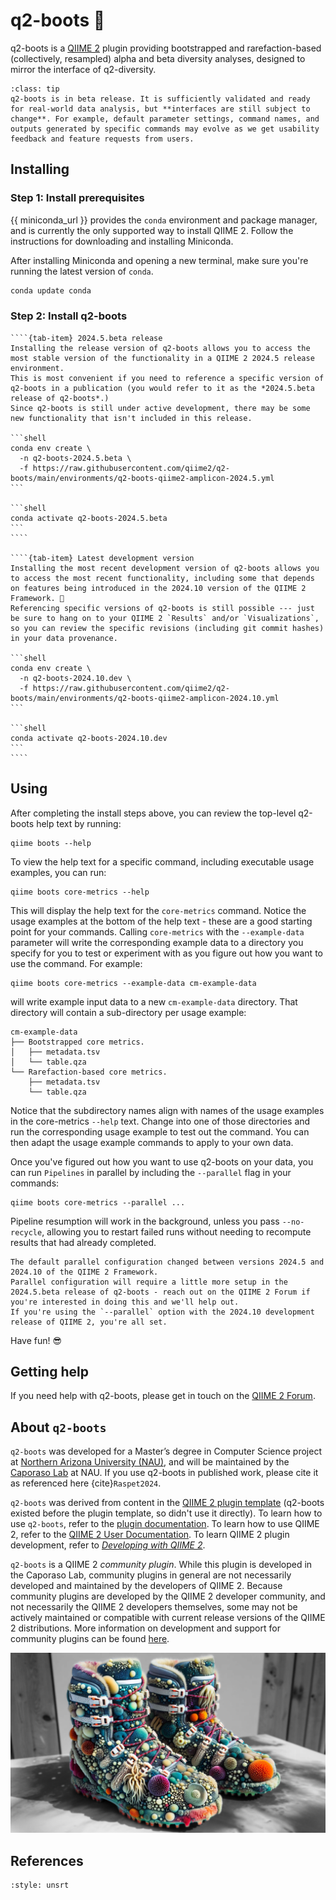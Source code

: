 # q2-boots 🥾

q2-boots is a [QIIME 2](https://qiime2.org) plugin providing bootstrapped and rarefaction-based (collectively, resampled) alpha and beta diversity analyses, designed to mirror the interface of q2-diversity.

```{admonition} Development status
:class: tip
q2-boots is in beta release. It is sufficiently validated and ready for real-world data analysis, but **interfaces are still subject to change**. For example, default parameter settings, command names, and outputs generated by specific commands may evolve as we get usability feedback and feature requests from users.
```

## Installing

### Step 1: Install prerequisites

{{ miniconda_url }} provides the `conda` environment and package manager, and is currently the only supported way to install QIIME 2.
Follow the instructions for downloading and installing Miniconda.

After installing Miniconda and opening a new terminal, make sure you're running the latest version of `conda`.

```bash
conda update conda
```

### Step 2: Install q2-boots

`````{tab-set}
````{tab-item} 2024.5.beta release
Installing the release version of q2-boots allows you to access the most stable version of the functionality in a QIIME 2 2024.5 release environment.
This is most convenient if you need to reference a specific version of q2-boots in a publication (you would refer to it as the *2024.5.beta release of q2-boots*.)
Since q2-boots is still under active development, there may be some new functionality that isn't included in this release.

```shell
conda env create \
  -n q2-boots-2024.5.beta \
  -f https://raw.githubusercontent.com/qiime2/q2-boots/main/environments/q2-boots-qiime2-amplicon-2024.5.yml
```

```shell
conda activate q2-boots-2024.5.beta
```
````

````{tab-item} Latest development version
Installing the most recent development version of q2-boots allows you to access the most recent functionality, including some that depends on features being introduced in the 2024.10 version of the QIIME 2 Framework. 🔧
Referencing specific versions of q2-boots is still possible --- just be sure to hang on to your QIIME 2 `Results` and/or `Visualizations`, so you can review the specific revisions (including git commit hashes) in your data provenance.

```shell
conda env create \
  -n q2-boots-2024.10.dev \
  -f https://raw.githubusercontent.com/qiime2/q2-boots/main/environments/q2-boots-qiime2-amplicon-2024.10.yml
```

```shell
conda activate q2-boots-2024.10.dev
```
````
`````

## Using

After completing the install steps above, you can review the top-level q2-boots help text by running:

```shell
qiime boots --help
```

To view the help text for a specific command, including executable usage examples, you can run:

```shell
qiime boots core-metrics --help
```

This will display the help text for the `core-metrics` command.
Notice the usage examples at the bottom of the help text - these are a good starting point for your commands.
Calling `core-metrics` with the `--example-data` parameter will write the corresponding example data to a directory you specify for you to test or experiment with as you figure out how you want to use the command.
For example:

```shell
qiime boots core-metrics --example-data cm-example-data
```

will write example input data to a new `cm-example-data` directory.
That directory will contain a sub-directory per usage example:

```shell
cm-example-data
├── Bootstrapped core metrics.
│   ├── metadata.tsv
│   └── table.qza
└── Rarefaction-based core metrics.
    ├── metadata.tsv
    └── table.qza
```

Notice that the subdirectory names align with names of the usage examples in the core-metrics `--help` text.
Change into one of those directories and run the corresponding usage example to test out the command.
You can then adapt the usage example commands to apply to your own data.

Once you've figured out how you want to use q2-boots on your data, you can run `Pipelines` in parallel by including the `--parallel` flag in your commands:

```shell
qiime boots core-metrics --parallel ...
```

Pipeline resumption will work in the background, unless you pass `--no-recycle`, allowing you to restart failed runs without needing to recompute results that had already completed.

```{note}
The default parallel configuration changed between versions 2024.5 and 2024.10 of the QIIME 2 Framework.
Parallel configuration will require a little more setup in the 2024.5.beta release of q2-boots - reach out on the QIIME 2 Forum if you're interested in doing this and we'll help out.
If you're using the `--parallel` option with the 2024.10 development release of QIIME 2, you're all set.
```

Have fun! 😎

## Getting help

If you need help with q2-boots, please get in touch on the [QIIME 2 Forum](https://forum.qiime2.org).

## About `q2-boots`

`q2-boots` was developed for a Master’s degree in Computer Science project at [Northern Arizona University (NAU)](https://www.nau.edu), and will be maintained by the [Caporaso Lab](https://cap-lab.bio) at NAU.
If you use q2-boots in published work, please cite it as referenced here {cite}`Raspet2024`.

`q2-boots` was derived from content in the [QIIME 2 plugin template](https://develop.qiime2.org/en/latest/plugins/tutorials/create-from-template.html) (q2-boots existed before the plugin template, so didn't use it directly).
To learn how to use `q2-boots`, refer to the [plugin documentation](https://q2-boots.readthedocs.io/en/latest/).
To learn how to use QIIME 2, refer to the [QIIME 2 User Documentation](https://docs.qiime2.org).
To learn QIIME 2 plugin development, refer to [*Developing with QIIME 2*](https://develop.qiime2.org).

`q2-boots` is a QIIME 2 *community plugin*.
While this plugin is developed in the Caporaso Lab, community plugins in general are not necessarily developed and maintained by the developers of QIIME 2.
Because community plugins are developed by the QIIME 2 developer community, and not necessarily the QIIME 2 developers themselves, some may not be actively maintained or compatible with current release versions of the QIIME 2 distributions.
More information on development and support for community plugins can be found [here](https://library.qiime2.org).

![](./_static/q2-boots-ai-art.png)


## References

```{bibliography}
:style: unsrt
```